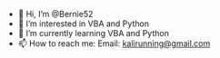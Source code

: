 - 👋 Hi, I’m @Bernie52
- 👀 I’m interested in VBA and Python
- 🌱 I’m currently learning VBA and Python
- 📫 How to reach me: Email: kalirunning@gmail.com
